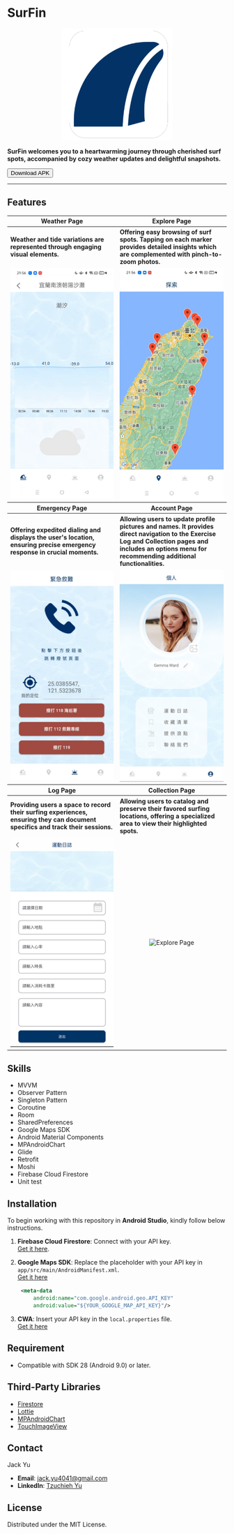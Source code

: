 # SurFin

<p align="center">
<img src="img_ref/surfin_square.png" width="256" height="256"/>
</p>

<p>
  <b>
SurFin welcomes you to a heartwarming journey through cherished surf spots, accompanied by cozy weather updates and delightful snapshots.  </b> 

<p><a href="https://drive.google.com/file/d/1fNcjAQN6MoF56KwMzYYFkQtj4jvAloU_/view?usp=share_link">
<button >
     Download APK
    </button>
</a></p>


---

## Features

<table>
  <tr>
     <th>Weather Page</th>
     <th>Explore Page</th>
  </tr> 
  <tr>
     <th align="left" width="250" >Weather and tide variations are represented through engaging visual elements.</th>
     <th align="left" width="250" >Offering easy browsing of surf spots. Tapping on each marker provides detailed insights which are complemented with pinch-to-zoom photos.</th>
  </tr>

  <tr>
    <td align="center">
           <img src="img_ref/RecordWeather.gif" width="250"  alt="Weather Page">
   </td>
   <td align="center">
           <img src="img_ref/RecordExplore.gif" width="250"  alt="Explore Page">
   </td>

   <tr>
     <th>Emergency Page</th>
     <th>Account Page</th>
  </tr> 
   <tr>
     <th align="left">Offering expedited dialing and displays the user's location, ensuring precise emergency response in crucial moments.</th>
     <th align="left">Allowing users to update profile pictures and names. It provides direct navigation to the Exercise Log and Collection pages and includes an options menu for recommending additional functionalities.</th>
  </tr>
   <td align="center">
           <img src="img_ref/RecordEmergency.png" width="250"   alt="Emergency Page">
   </td>
  <td align="center">
           <img src="img_ref/RecordAccount.png" width="250"   alt="Emergency Page">
   </td>
 <tr>
     <th>Log Page</th>
     <th>Collection Page</th>
  </tr> 

   <tr>
     <th align="left">Providing users a space to record their surfing experiences, ensuring they can document specifics and track their sessions.</th>
     <th align="left">Allowing users to catalog and preserve their favored surfing locations, offering a specialized area to view their highlighted spots.</th>
  </tr>
    <tr>
     <td align="center">
           <img src="img_ref/RecordLog.png" width="250"   alt="Weather Page">
    </td>
   <td align="center">
           <img src="img_ref/RecordCollection.gif"  width="250"  alt="Explore Page">
   </td>

 </table>



## Skills

- MVVM 
- Observer Pattern
- Singleton Pattern
- Coroutine
- Room
- SharedPreferences
- Google Maps SDK
- Android Material Components
- MPAndroidChart
- Glide
- Retrofit
- Moshi
- Firebase Cloud Firestore
- Unit test



## Installation

To begin working with this repository in **Android Studio**, kindly follow below instructions.


1. **Firebase Cloud Firestore**: Connect with your API key. <br>
[Get it here](https://console.firebase.google.com/u/0/).
   
2. **Google Maps SDK**:
   Replace the placeholder with your API key in `app/src/main/AndroidManifest.xml`.  <br>
   [Get it here](https://developers.google.com/maps?hl=en)
   ```xml
    <meta-data
        android:name="com.google.android.geo.API_KEY"
        android:value="${YOUR_GOOGLE_MAP_API_KEY}"/>
    ```

4. **CWA**:
   Insert your API key in the `local.properties` file. <br>
   [Get it here](https://opendata.cwa.gov.tw/userLogin)

## Requirement

- Compatible with SDK 28 (Android 9.0) or later.


## Third-Party Libraries
- [Firestore](https://firebase.google.com/products/firestore?gclid=Cj0KCQiA-qGNBhD3ARIsAO_o7ynVqh2xVTgG6WIKFSfdCN4x9lHJrit2kdCT99IfZPNxPPbbtPHr6qsaAv4lEALw_wcB&gclsrc=aw.ds)
- [Lottie](https://lottiefiles.com)
- [MPAndroidChart](https://github.com/PhilJay/MPAndroidChart)
- [TouchImageView](https://github.com/MikeOrtiz/TouchImageView)


## Contact

Jack Yu
- **Email**: jack.yu4041@gmail.com
- **LinkedIn**: [Tzuchieh Yu](https://www.linkedin.com/in/tzuchieh-yu)


## License
Distributed under the MIT License.
